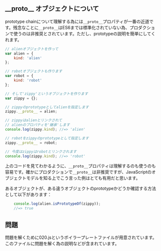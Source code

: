 \_\_proto\_\_ オブジェクトについて
------------------

prototype chainについて理解する為には`__proto__`プロパティが一番の近道です。残念なことに`__proto__`はES6までは標準化されていない為、プロダクションで使うのは非推奨とされています。ただし、prototypeの説明を簡単にしてくれます。

```js
// alienオブジェクトを作って
var alien = {
	kind: 'alien'
};

// robotオブジェクトも作ります
var robot = {
	kind: 'robot'
};

// そして'zippy'というオブジェクトを作ります
var zippy = {};

// zippyのprototypeとしてalienを指定します
zippy.__proto__ = alien;

// zippyはalienとリンクされて
// alienのプロパティを'継承'します
console.log(zippy.kind); //=> 'alien'

// robotをzippyのprototypeとして指定します
zippy.__proto__ = robot;

// 今度はzippyはrobotとリンクされます
console.log(zippy.kind); //=> 'robot'
```

上のコードを見てわかるように、`__proto__`プロパティは理解するのも使うのも容易です。確かにプロダクションで`__proto__`は非推奨ですが、JavaScriptのオブジェクトモデルを知る上でこう言った例はとても有用だと思います。

あるオブジェクトが、ある違うオブジェクトのprototypeかどうか確認する方法として以下があります：

```js
	console.log(alien.isPrototypeOf(zippy));
	//=> true
```

問題
----------

問題を解くために020.jsというボイラープレートファイルが用意されています。このファイルに問題を解く為の説明などが含まれています。